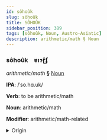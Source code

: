```yaml
---
id: sôhoûk
slug: sôhoûk
title: SÔHOÛK
sidebar_position: 389
tags: [sôhoûk, Noun, Austro-Asiatic]
description: arithmetic/math § Noun
---
```


### sôhoûk&emsp;<span kind="abugida">ɐıɂɽ̑ʄ</span>

*arithmetic/math* **§** [Noun](../../tags/Noun)

**IPA**: /ˈso.hɑ.uk/

**Verb**: to be arithmetic/math

**Noun**: arithmetic/math

**Modifier**: arithmetic/math-related

<details>
    <summary>Origin</summary>
    Vietnamese số học [so˧˦ hawk͡p̚˧˨ʔ]<br/>
    <em>Austro-Asiatic Language Family</em>
</details>